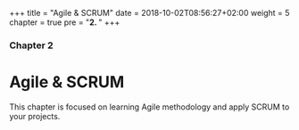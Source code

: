 +++
title = "Agile & SCRUM"
date = 2018-10-02T08:56:27+02:00
weight = 5
chapter = true
pre = "<b>2. </b>"
+++

### Chapter 2

# Agile & SCRUM

This chapter is focused on learning Agile methodology and apply SCRUM to your projects. 